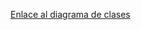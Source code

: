 [Enlace al diagrama de clases](https://docs.google.com/spreadsheets/d/1lu-xRqAedEWY7QjrjP3h890oP22ge0u4V-EdgpUpjRQ/edit?gid=289453519#gid=289453519)
